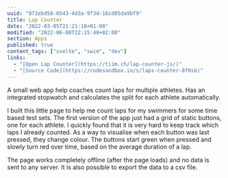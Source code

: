 ```yaml
---
uuid: "871ebd58-0543-4d3a-9f3d-16cd85da9bf9"
title: Lap Counter
date: "2022-03-05T21:21:10+01:00"
modified: "2022-06-08T22:15:48+02:00"
section: Apps
published: true
content_tags: ["svelte", "swim", "dev"]
links:
  - "[Open Lap Counter](https://tiim.ch/lap-counter-js/)"
  - "[Source Code](https://codesandbox.io/s/laps-counter-8f0sb)"
---
```


A small web app help coaches count laps for multiple athletes. Has an integrated stopwatch and calculates the split for each athlete automatically.

I built this little page to help me count laps for my swimmers for some time based test sets. The first version of the app just had a grid of static buttons, one for each athlete. I quickly found that it is very hard to keep track which laps I already counted. As a way to visualise when each button was last pressed, they change colour. The buttons start green when pressed and slowly turn red over time, based on the average duration of a lap.

The page works completely offline (after the page loads) and no data is sent to any server. It is also possible to export the data to a csv file.
